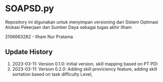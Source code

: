 # SOAPSD.py
Repository ini digunakan untuk menyimpan versioning dari Sistem Optimasi Alokasi Pekerjaan dan Sumber Daya sebagai tugas akhir Ilham

2106663282 - Ilham Nur Pratama

## Update History
1. 2023-03-11: Version 0.1.0: Initial version, skill mapping based on PT PDI
2. 2023-03-11: Version 0.2.0: Adding skill proviciency feature, adding skill sortation based on task difficulty Level,